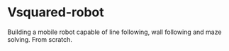 # Vsquared-robot
Building a mobile robot capable of line following, wall following and maze solving. From scratch. 
